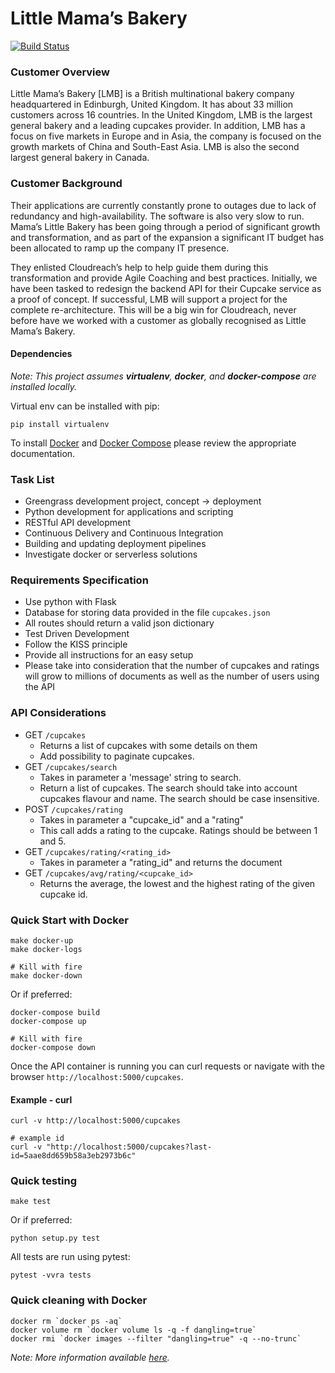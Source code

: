 # Little Mama’s Bakery

[![Build Status](https://travis-ci.org/rixka/lmb-poc.svg?branch=master)](https://travis-ci.org/rixka/lmb-poc)

### Customer Overview
Little Mama’s Bakery [LMB] is a British multinational bakery company headquartered in Edinburgh, United Kingdom.
It has about 33 million customers across 16 countries. In the United Kingdom, LMB  is the largest general bakery
and a leading cupcakes provider. In addition, LMB has a focus on five markets in Europe and in Asia, the company
is focused on the growth markets of China and South-East Asia. LMB is also the second largest general bakery in Canada.


### Customer Background
Their applications are currently constantly prone to outages due to lack of redundancy and high-availability.
The software is also very slow to run. Mama’s Little Bakery has been going through a period of significant growth
and transformation, and as part of the expansion a significant IT budget has been allocated to ramp up the company IT presence.

They enlisted Cloudreach’s help to help guide them during this transformation and provide Agile Coaching and best practices.
Initially, we have been tasked to redesign the backend API for their Cupcake service as a proof of concept. If successful,
LMB will support a project for the complete re-architecture. This will be a big win for Cloudreach, never before have
we worked with a customer as globally recognised as Little Mama’s Bakery.

#### Dependencies

_Note: This project assumes **virtualenv**, **docker**, and **docker-compose** are installed locally._

Virtual env can be installed with pip:
```
pip install virtualenv
```

To install [Docker](https://docs.docker.com/install) and [Docker Compose](https://docs.docker.com/compose/install/) please review the appropriate documentation.


### Task List
* Greengrass development project, concept -> deployment
* Python development for applications and scripting
* RESTful API development
* Continuous Delivery and Continuous Integration
* Building and updating deployment pipelines
* Investigate docker or serverless solutions


### Requirements Specification
* Use python with Flask
* Database for storing data provided in the file `cupcakes.json`
* All routes should return a valid json dictionary
* Test Driven Development
* Follow the KISS principle
* Provide all instructions for an easy setup
* Please take into consideration that the number of cupcakes and ratings will grow to millions of documents as well as the number of users using the API


### API Considerations
* GET `/cupcakes`
	* Returns a list of cupcakes with some details on them
	* Add possibility to paginate cupcakes.
* GET `/cupcakes/search`
	* Takes in parameter a 'message' string to search.
	* Return a list of cupcakes. The search should take into account cupcakes flavour and name. The search should be case insensitive.
* POST `/cupcakes/rating`
	* Takes in parameter a "cupcake_id" and a "rating"
	* This call adds a rating to the cupcake. Ratings should be between 1 and 5.
* GET `/cupcakes/rating/<rating_id>`
	* Takes in parameter a "rating_id" and returns the document
* GET `/cupcakes/avg/rating/<cupcake_id>`
	* Returns the average, the lowest and the highest rating of the given cupcake id.


### Quick Start with Docker

```shell
make docker-up
make docker-logs

# Kill with fire
make docker-down
```

Or if preferred:
```shell
docker-compose build
docker-compose up

# Kill with fire
docker-compose down
```

Once the API container is running you can curl requests or navigate with the browser `http://localhost:5000/cupcakes`.

#### Example - curl
```
curl -v http://localhost:5000/cupcakes

# example id
curl -v "http://localhost:5000/cupcakes?last-id=5aae8dd659b58a3eb2973b6c"
```


### Quick testing
```shell
make test
```

Or if preferred:
```shell
python setup.py test
```

All tests are run using pytest:
```shell
pytest -vvra tests
```

### Quick cleaning with Docker
```shell
docker rm `docker ps -aq`
docker volume rm `docker volume ls -q -f dangling=true`
docker rmi `docker images --filter "dangling=true" -q --no-trunc`
```

_Note: More information available [here](https://gist.github.com/bastman/5b57ddb3c11942094f8d0a97d461b430)._

